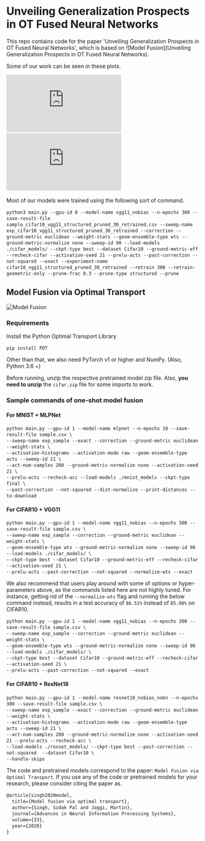 # Unveiling Generalization Prospects in OT Fused Neural Networks

This repo contains code for the paper 'Unveiling Generalization Prospects in OT Fused Neural Networks', which is based on ![Model Fusion](Unveiling Generalization Prospects in OT Fused Neural Networks).

Some of our work can be seen in these plots.

![Parameter Perturbation in Top Hessian Eigenvector Direction](https://github.com/mahmoudhussein99/otfusion_DL_project/blob/master/example_hessian_ev_perturb.pdf)
![Hessian Eigenvalue Distribution](https://github.com/mahmoudhussein99/otfusion_DL_project/blob/master/example_ev_density.pdf)

Most of our models were trained using the following sort of command.

```
python3 main.py --gpu-id 0 --model-name vgg11_nobias --n-epochs 300 --save-result-file sample_cifar10_vgg11_structured_pruned_30_retrained.csv --sweep-name exp_cifar10_vgg11_structured_pruned_30_retrained --correction --ground-metric euclidean --weight-stats --geom-ensemble-type wts --ground-metric-normalize none --sweep-id 90 --load-models ./cifar_models/ --ckpt-type best --dataset Cifar10 --ground-metric-eff --recheck-cifar --activation-seed 21 --prelu-acts --past-correction --not-squared --exact --experiment-name cifar10_vgg11_structured_pruned_30_retrained --retrain 300 --retrain-geometric-only --prune-frac 0.3 --prune-type structured --prune
```

## Model Fusion via Optimal Transport 
![Model Fusion](https://github.com/sidak/otfusion/blob/master/fusion_camera_ready.png)

### Requirements 

Install the Python Optimal Transport Library

```
pip install POT
```

Other than that, we also need PyTorch v1 or higher and NumPy. (Also, Python 3.6 +)

Before running, unzip the respective pretrained model zip file. Also, **you need to unzip** the `cifar.zip` file for some imports to work.

### Sample commands of one-shot model fusion

#### For MNIST + MLPNet

```
python main.py --gpu-id 1 --model-name mlpnet --n-epochs 10 --save-result-file sample.csv \
--sweep-name exp_sample --exact --correction --ground-metric euclidean --weight-stats \
--activation-histograms --activation-mode raw --geom-ensemble-type acts --sweep-id 21 \
--act-num-samples 200 --ground-metric-normalize none --activation-seed 21 \
--prelu-acts --recheck-acc --load-models ./mnist_models --ckpt-type final \
--past-correction --not-squared --dist-normalize --print-distances --to-download
```

#### For CIFAR10 + VGG11
```
python main.py --gpu-id 1 --model-name vgg11_nobias --n-epochs 300 --save-result-file sample.csv \
--sweep-name exp_sample --correction --ground-metric euclidean --weight-stats \
--geom-ensemble-type wts --ground-metric-normalize none --sweep-id 90 --load-models ./cifar_models/ \
--ckpt-type best --dataset Cifar10 --ground-metric-eff --recheck-cifar --activation-seed 21 \
--prelu-acts --past-correction --not-squared --normalize-wts --exact
```

We also recommend that users play around with some of options or hyper-parameters above, as the commands listed here are not highly tuned. For instance, getting rid of the `--normalize-wts` flag and running the below command instead, results in a test accuracy of `86.51%` instead of `85.98%` on CIFAR10. 

```
python main.py --gpu-id 1 --model-name vgg11_nobias --n-epochs 300 --save-result-file sample.csv \
--sweep-name exp_sample --correction --ground-metric euclidean --weight-stats \
--geom-ensemble-type wts --ground-metric-normalize none --sweep-id 90 --load-models ./cifar_models/ \
--ckpt-type best --dataset Cifar10 --ground-metric-eff --recheck-cifar --activation-seed 21 \
--prelu-acts --past-correction --not-squared --exact
```

#### For CIFAR10 + ResNet18

```
python main.py --gpu-id 1 --model-name resnet18_nobias_nobn --n-epochs 300 --save-result-file sample.csv \
--sweep-name exp_sample --exact --correction --ground-metric euclidean --weight-stats \
--activation-histograms --activation-mode raw --geom-ensemble-type acts --sweep-id 21 \
--act-num-samples 200 --ground-metric-normalize none --activation-seed 21 --prelu-acts --recheck-acc \
--load-models ./resnet_models/ --ckpt-type best --past-correction --not-squared  --dataset Cifar10 \
--handle-skips
```

The code and pretrained models correspond to the paper: `Model Fusion via Optimal Transport`. If you use any of the code or pretrained models for your research, please consider citing the paper as.

```
@article{singh2020model,
  title={Model fusion via optimal transport},
  author={Singh, Sidak Pal and Jaggi, Martin},
  journal={Advances in Neural Information Processing Systems},
  volume={33},
  year={2020}
}
```
